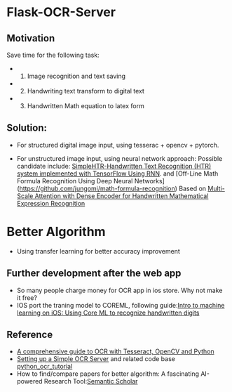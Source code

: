  # Flask-OCR-Server

## Motivation
Save time for the following task:
* 1. Image recognition and text saving
* 2. Handwriting text transform to digital text
* 3. Handwritten Math equation to latex form

## Solution:
* For structured digital image input, using tesserac + opencv + pytorch.

* For unstructured image input, using neural network approach:
Possible candidate include:
[SimpleHTR-Handwritten Text Recognition (HTR) system implemented with TensorFlow
Using RNN](https://github.com/githubharald/SimpleHTR).
and [Off-Line Math Formula Recognition Using Deep Neural Networks]
(https://github.com/jungomi/math-formula-recognition) Based on [Multi-Scale Attention with Dense Encoder for Handwritten Mathematical Expression Recognition](https://arxiv.org/pdf/1801.03530.pdf)

# Better Algorithm
* Using transfer learning for better accuracy improvement


## Further development after the web app
* So many people charge money for OCR app in ios store. Why not make it free?
* IOS port the traning model to COREML, following guide:[Intro to machine learning on iOS: Using Core ML to recognize handwritten digits](https://heartbeat.fritz.ai/intro-to-machine-learning-on-ios-building-app-recognize-handwritten-digits-coreml-6c2cdd04b00b)


## Reference
* [A comprehensive guide to OCR with Tesseract, OpenCV and Python](https://nanonets.com/blog/ocr-with-tesseract/#installingtesseract)
* [Setting up a Simple OCR Server](https://realpython.com/setting-up-a-simple-ocr-server/) and related code base [python_ocr_tutorial](https://github.com/ybur-yug/python_ocr_tutorial/)
* How to find/compare papers for better algorithm: A fascinating AI-powered Research Tool:[Semantic Scholar](https://www.semanticscholar.org/)